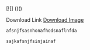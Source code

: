 [![]
()()
<!DOCTYPE HTML>
<html>
  <body>
<p>Download Link <a href="https://law-dawg360.github.io/indexes/assets/icons/svg/1/YouTube1/big%20logo%20project%201%20(1).svg">Download Image</a>

```html
afsnjfsasnhonafhodsnaflnfda
```

```js
sajkafsnjfsinjainaf
```
</body>
</html>
